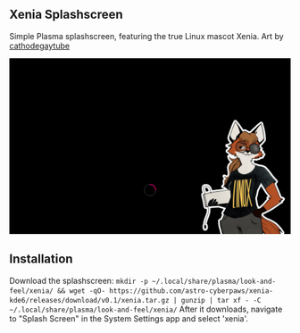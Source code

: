 ## Xenia Splashscreen
Simple Plasma splashscreen, featuring the true Linux mascot Xenia. Art by [cathodegaytube](https://twitter.com/cathodegaytube/)

![splashscreen preview](./contents/previews/splash.png)

## Installation
Download the splashscreen:
`mkdir -p ~/.local/share/plasma/look-and-feel/xenia/ && wget -qO- https://github.com/astro-cyberpaws/xenia-kde6/releases/download/v0.1/xenia.tar.gz | gunzip | tar xf - -C ~/.local/share/plasma/look-and-feel/xenia/`
After it downloads, navigate to "Splash Screen" in the System Settings app and select 'xenia'.
